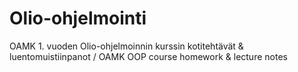 # Olio-ohjelmointi
OAMK 1. vuoden Olio-ohjelmoinnin kurssin kotitehtävät & luentomuistiinpanot / OAMK OOP course homework & lecture notes
